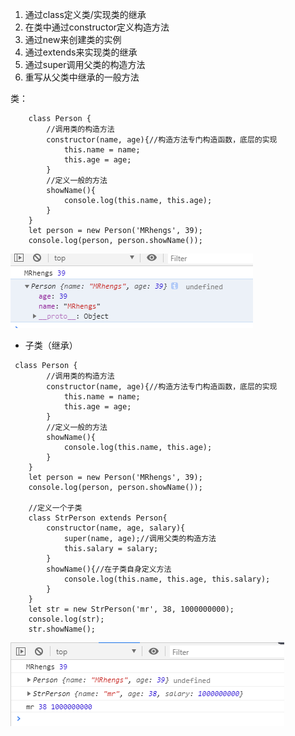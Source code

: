 1. 通过class定义类/实现类的继承
2. 在类中通过constructor定义构造方法
3. 通过new来创建类的实例
4. 通过extends来实现类的继承
5. 通过super调用父类的构造方法
6. 重写从父类中继承的一般方法



类：

```
    class Person {
        //调用类的构造方法
        constructor(name, age){//构造方法专门构造函数，底层的实现
            this.name = name;
            this.age = age;
        }
        //定义一般的方法
        showName(){
            console.log(this.name, this.age);
        }
    }
    let person = new Person('MRhengs', 39);
    console.log(person, person.showName());
```

![](picc/class.png)







- 子类（继承）

```
 class Person {
        //调用类的构造方法
        constructor(name, age){//构造方法专门构造函数，底层的实现
            this.name = name;
            this.age = age;
        }
        //定义一般的方法
        showName(){
            console.log(this.name, this.age);
        }
    }
    let person = new Person('MRhengs', 39);
    console.log(person, person.showName());

    //定义一个子类
    class StrPerson extends Person{
        constructor(name, age, salary){
            super(name, age);//调用父类的构造方法
            this.salary = salary;
        }
        showName(){//在子类自身定义方法
            console.log(this.name, this.age, this.salary);
        }
    }
    let str = new StrPerson('mr', 38, 1000000000);
    console.log(str);
    str.showName();
```

![](picc/class1.png)





